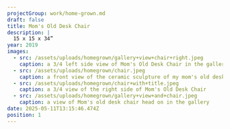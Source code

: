```yaml
---
projectGroup: work/home-grown.md
draft: false
title: Mom's Old Desk Chair
description: |
  15 x 15 x 34”
year: 2019
images:
  - src: /assets/uploads/homegrown/gallery+view+chair+right.jpeg
    caption: a 3/4 left side view of Mom's Old Desk Chair in the gallery
  - src: /assets/uploads/homegrown/chair.jpeg
    caption: a front view of the ceramic sculpture of my mom's old desk chair
  - src: /assets/uploads/homegrown/chair+with+title.jpeg
    caption: a 3/4 view of the right side of Mom's Old Desk Chair
  - src: /assets/uploads/homegrown/gallery+view+and+chair.jpeg
    caption: a view of Mom's old desk chair head on in the gallery
date: 2025-05-11T13:15:46.474Z
position: 1
---
```



